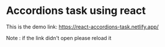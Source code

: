 # Accordions task using react
This is the demo link:
https://react-accordions-task.netlify.app/

Note : if the link didn't open please reload it 


